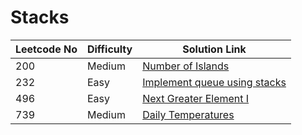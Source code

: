 # Stacks

| Leetcode No | Difficulty | Solution Link                                                                                                                |
| ----------- | ---------- | ---------------------------------------------------------------------------------------------------------------------------- |
| 200         | Medium     | [Number of Islands](../difficulty-based-problem-index/leetcode-medium/leetcode-200-number-of-islands.md)                     |
| 232         | Easy       | [Implement queue using stacks](../difficulty-based-problem-index/leetcode-easy/leetcode-232-implement-queue-using-stacks.md) |
| 496         | Easy       | [Next Greater Element I](../difficulty-based-problem-index/leetcode-easy/leetcode-496-next-greater-element-i.md)             |
| 739         | Medium     | [Daily Temperatures](../difficulty-based-problem-index/leetcode-medium/leetcode-739-daily-temperatures.md)                   |
